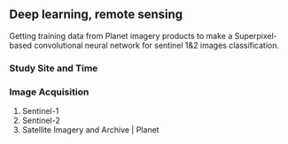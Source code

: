 ## Deep learning, remote sensing

Getting training data from Planet imagery products to make a Superpixel-based convolutional neural network for sentinel 1&2 images classification.


### Study Site and Time



### Image Acquisition
1) Sentinel-1
2) Sentinel-2
3) Satellite Imagery and Archive | Planet

